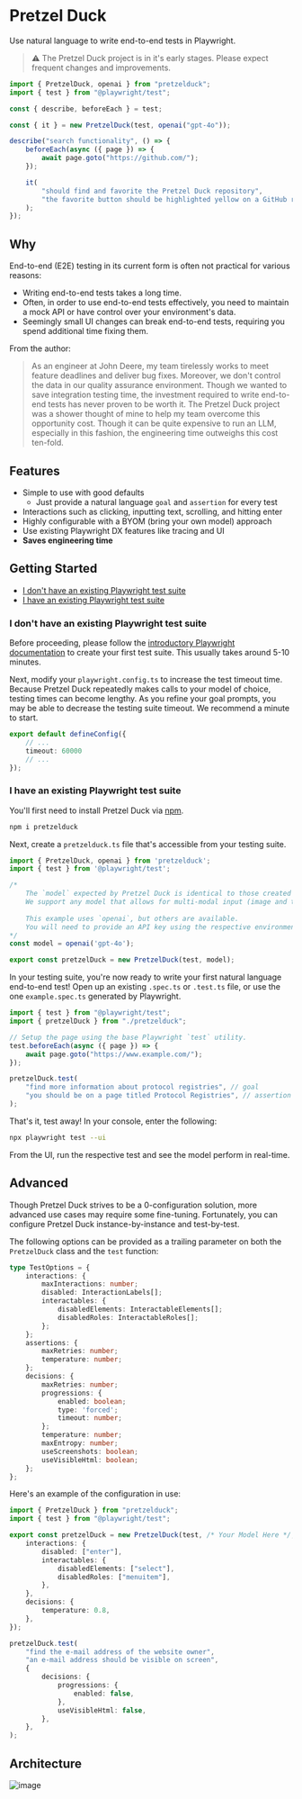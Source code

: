 # Pretzel Duck
Use natural language to write end-to-end tests in Playwright.

> :warning:  The Pretzel Duck project is in it's early stages. Please expect frequent changes and improvements.

```typescript
import { PretzelDuck, openai } from "pretzelduck";
import { test } from "@playwright/test";

const { describe, beforeEach } = test;

const { it } = new PretzelDuck(test, openai("gpt-4o"));

describe("search functionality", () => {
	beforeEach(async ({ page }) => {
		await page.goto("https://github.com/");
	});

	it(
		"should find and favorite the Pretzel Duck repository",
		"the favorite button should be highlighted yellow on a GitHub repository titled Pretzel Duck",
	);
});
```

## Why
End-to-end (E2E) testing in its current form is often not practical for various reasons:
- Writing end-to-end tests takes a long time.
- Often, in order to use end-to-end tests effectively, you need to maintain a mock API or have control over your environment's data.
- Seemingly small UI changes can break end-to-end tests, requiring you spend additional time fixing them.

From the author:
> As an engineer at John Deere, my team tirelessly works to meet feature deadlines and deliver bug fixes. Moreover, we don't control the data in our quality assurance environment. Though we wanted to save integration testing time, the investment required to write end-to-end tests has never proven to be worth it. The Pretzel Duck project was a shower thought of mine to help my team overcome this opportunity cost. Though it can be quite expensive to run an LLM, especially in this fashion, the engineering time outweighs this cost ten-fold.

## Features

- Simple to use with good defaults
    - Just provide a natural language `goal` and `assertion` for every test
- Interactions such as clicking, inputting text, scrolling, and hitting enter
- Highly configurable with a BYOM (bring your own model) approach
- Use existing Playwright DX features like tracing and UI
- **Saves engineering time**

## Getting Started
- [I don't have an existing Playwright test suite](#i-dont-have-an-existing-playwright-test-suite)
- [I have an existing Playwright test suite](#i-have-an-existing-playwright-test-suite)

### I don't have an existing Playwright test suite
Before proceeding, please follow the [introductory Playwright documentation](https://playwright.dev/docs/intro) to create your first test suite. This usually takes around 5-10 minutes.

Next, modify your `playwright.config.ts` to increase the test timeout time.
Because Pretzel Duck repeatedly makes calls to your model of choice, testing times can become lengthy. As you refine your goal prompts, you may be able to decrease the testing suite timeout. We recommend a minute to start.
```typescript
export default defineConfig({
    // ...
    timeout: 60000
    // ...
});
```

### I have an existing Playwright test suite
You'll first need to install Pretzel Duck via [npm](https://www.npmjs.com/).
```bash
npm i pretzelduck
```

Next, create a `pretzelduck.ts` file that's accessible from your testing suite.
```typescript
import { PretzelDuck, openai } from 'pretzelduck';
import { test } from '@playwright/test';

/*
    The `model` expected by Pretzel Duck is identical to those created by the Vercel AI SDK.
    We support any model that allows for multi-modal input (image and text).
    
    This example uses `openai`, but others are available.
    You will need to provide an API key using the respective environment variables.
*/
const model = openai('gpt-4o');

export const pretzelDuck = new PretzelDuck(test, model);
```

In your testing suite, you're now ready to write your first natural language end-to-end test!
Open up an existing `.spec.ts` or `.test.ts` file, or use the one `example.spec.ts` generated by Playwright.
```typescript
import { test } from "@playwright/test";
import { pretzelDuck } from "./pretzelduck";

// Setup the page using the base Playwright `test` utility.
test.beforeEach(async ({ page }) => {
	await page.goto("https://www.example.com/");
});

pretzelDuck.test(
	"find more information about protocol registries", // goal
	"you should be on a page titled Protocol Registries", // assertion indicating the goal has been reached
);
```

That's it, test away! In your console, enter the following:
```bash
npx playwright test --ui
```

From the UI, run the respective test and see the model perform in real-time.

## Advanced
Though Pretzel Duck strives to be a 0-configuration solution, more advanced use cases may require some fine-tuning. Fortunately, you can configure Pretzel Duck instance-by-instance and test-by-test.

The following options can be provided as a trailing parameter on both the `PretzelDuck` class and the `test` function:
```typescript
type TestOptions = {
	interactions: {
		maxInteractions: number;
		disabled: InteractionLabels[];
		interactables: {
			disabledElements: InteractableElements[];
			disabledRoles: InteractableRoles[];
		};
	};
	assertions: {
		maxRetries: number;
		temperature: number;
	};
	decisions: {
		maxRetries: number;
		progressions: {
			enabled: boolean;
			type: 'forced';
			timeout: number;
		};
		temperature: number;
		maxEntropy: number;
		useScreenshots: boolean;
		useVisibleHtml: boolean;
	};
};
```
Here's an example of the configuration in use:
```typescript
import { PretzelDuck } from "pretzelduck";
import { test } from "@playwright/test";

export const pretzelDuck = new PretzelDuck(test, /* Your Model Here */, {
	interactions: {
		disabled: ["enter"],
		interactables: {
			disabledElements: ["select"],
			disabledRoles: ["menuitem"],
		},
	},
	decisions: {
		temperature: 0.8,
	},
});

pretzelDuck.test(
	"find the e-mail address of the website owner",
	"an e-mail address should be visible on screen",
	{
		decisions: {
			progressions: {
				enabled: false,
			},
			useVisibleHtml: false,
		},
	},
);
```

## Architecture
![image](https://github.com/user-attachments/assets/cd056925-29c8-4fff-bad3-3af6bc66da5e)

